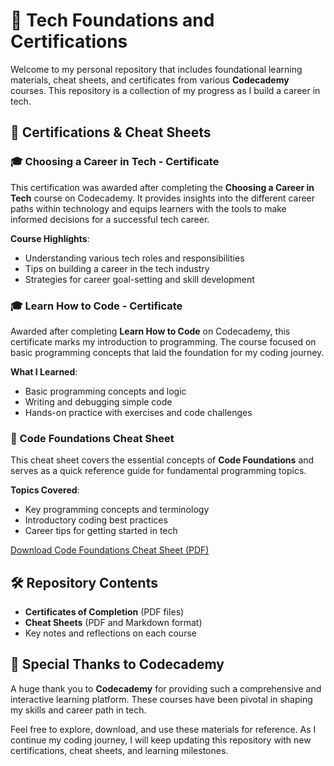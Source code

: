# 🌟 Tech Foundations and Certifications

Welcome to my personal repository that includes foundational learning materials, cheat sheets, and certificates from various **Codecademy** courses. This repository is a collection of my progress as I build a career in tech.

## 📜 Certifications & Cheat Sheets

### 🎓 Choosing a Career in Tech - Certificate
This certification was awarded after completing the **Choosing a Career in Tech** course on Codecademy. It provides insights into the different career paths within technology and equips learners with the tools to make informed decisions for a successful tech career.

**Course Highlights**:
- Understanding various tech roles and responsibilities
- Tips on building a career in the tech industry
- Strategies for career goal-setting and skill development

### 🎓 Learn How to Code - Certificate
Awarded after completing **Learn How to Code** on Codecademy, this certificate marks my introduction to programming. The course focused on basic programming concepts that laid the foundation for my coding journey.

**What I Learned**:
- Basic programming concepts and logic
- Writing and debugging simple code
- Hands-on practice with exercises and code challenges

### 📄 Code Foundations Cheat Sheet
This cheat sheet covers the essential concepts of **Code Foundations** and serves as a quick reference guide for fundamental programming topics.

**Topics Covered**:
- Key programming concepts and terminology
- Introductory coding best practices
- Career tips for getting started in tech

[Download Code Foundations Cheat Sheet (PDF)](./cheat-sheets/code-foundations.pdf)

## 🛠️ Repository Contents
- **Certificates of Completion** (PDF files)
- **Cheat Sheets** (PDF and Markdown format)
- Key notes and reflections on each course

## 🙏 Special Thanks to Codecademy
A huge thank you to **Codecademy** for providing such a comprehensive and interactive learning platform. These courses have been pivotal in shaping my skills and career path in tech.

Feel free to explore, download, and use these materials for reference. As I continue my coding journey, I will keep updating this repository with new certifications, cheat sheets, and learning milestones.
